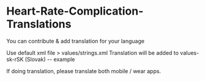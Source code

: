 # Heart-Rate-Complication-Translations

You can contribute & add translation for your language

Use default xml file > values/strings.xml
Translation will be added to values-sk-rSK (Slovak) -- example

If doing translation, please translate both mobile / wear apps.
